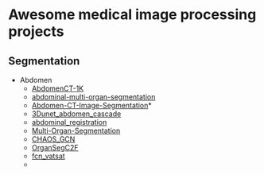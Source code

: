 # Awesome medical image processing projects 

## Segmentation

* Abdomen
  * [AbdomenCT-1K](https://github.com/JunMa11/AbdomenCT-1K)
  * [abdominal-multi-organ-segmentation](https://github.com/assassint2017/abdominal-multi-organ-segmentation)
  * [Abdomen-CT-Image-Segmentation](https://github.com/tureckova/Abdomen-CT-Image-Segmentation)* 
  * [3Dunet_abdomen_cascade](https://github.com/holgerroth/3Dunet_abdomen_cascade)
  * [abdominal_registration](https://github.com/TheoEst/abdominal_registration)
  * [Multi-Organ-Segmentation](https://github.com/Prayushi9/Multi-Organ-Segmentation)
  * [CHAOS_GCN](https://github.com/armyja/CHAOS_GCN)
  * [OrganSegC2F](https://github.com/198808xc/OrganSegC2F)
  * [fcn_vatsat](https://github.com/tarolangner/fcn_vatsat)
  * 

